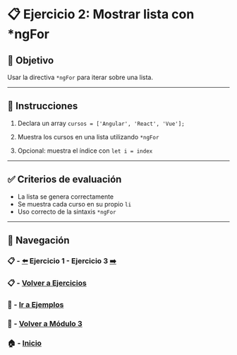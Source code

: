 # 📋 Ejercicio 2: Mostrar lista con *ngFor

## 🎯 Objetivo
Usar la directiva `*ngFor` para iterar sobre una lista.

---

## 📝 Instrucciones
1. Declara un array `cursos = ['Angular', 'React', 'Vue'];`

2. Muestra los cursos en una lista utilizando `*ngFor`

3. Opcional: muestra el índice con `let i = index`

---

## ✅ Criterios de evaluación
- La lista se genera correctamente
- Se muestra cada curso en su propio `li`
- Uso correcto de la sintaxis `*ngFor`

---

## 🔁 Navegación

### 📋 - [⬅️](./Ejercicio_1.md) Ejercicio 1 - Ejercicio 3 [➡️](./Ejercicio_3.md)

### 📋 - [Volver a Ejercicios](../README.md)

### 🧪 - [Ir a Ejemplos](../../Ejemplos/README.md)

### 📘 - [Volver a Módulo 3](../../Modulo_3.md) 

### 🏠 - [Inicio](../../../README.md)

